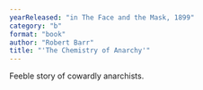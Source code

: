 ```yaml
---
yearReleased: "in The Face and the Mask, 1899"
category: "b"
format: "book"
author: "Robert Barr"
title: "'The Chemistry of Anarchy'"
---
```

Feeble story of cowardly anarchists.